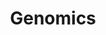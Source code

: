 ---
title : "Genomics"
description : "this is meta description"
layout : "solutions-l-r"
draft : false

################## Mission ###############
mission:
  enable : true
  title : "Gene Analysis Summary"
  image : "/images/about/02.jpg"
  content : "Genetic analysis refers to the overall process of studying and researching in scientific fields involving genetics and molecular biology."
  subtitle: "Introduction"
  subcontent: "Gene Analysis is the identification, measurement, or comparison of genomic features such as DNA sequence, structural variation, gene expression, or regulatory and functional element annotation at the genomic scale. Analysing one's gene data leads us to the path of finding changes in each strand of the DNA and recording them. Our tool compares the individual gene data summary report against the findings to provide more clear insights about chronics conditions."

verticals:
  title : ""
  description : ""
  services:
  - name : ""
    icon : "fas fa-paperclip"
    content : "Knowledge Graph database"

  - name : ""
    icon : "fas fa-bell"
    content : "Data analysis on chronics conditions"
    
  - name : ""
    icon : "fas fa-clipboard"
    content : "Read Genetic file data and store it digitaly "


btngroup:
  enable : true
  button_one:
    enable : true
    href : "#"
    button_label : "Case Studies"
  button_two:
    enable : true
    href : "#"
    button_label : "White Papers"


################## Funfacts ###############
funfacts:
  enable : true
  funfacts_item:
  - name : "Launched in April of"
    count : "2015"
    extension : ""
    
  - name : "Our product powers"
    count : "1000"
    extension : "+"
    
  - name : "served customers"
    count : "15"
    extension : "M+"
    
  - name : "Made by hand in"
    count : "250"
    extension : "+"


################## vision ###############
vision:
  enable : true
  title : "Gene Analysis- Features"
  image : "/images/about/03.jpg"
  content : "A smooth, custom built Gene Analysis Tool which gives the complete analysis of an individual's gene data starting from their Traits, SNPs, Risk Variants to the Implications. "
  bulletpoints:
  - "Seamless uploads of the Genetic Files into the system. The size of the file does not slow the performance of the system."
  - "Easy & quick analysis of individual's Gene Data and report generation."
  - "Key findings of traits and take neccessary actions to improve health with diet and lifestyle recommendations."
  - "Detailed analysis of the impact created by specific traits on the human body."

why_choose_us:
  enable : true
  title : "Why Choose Us?"
  content : "We are 13 years into the competitive world assuming the best among all the health engineers.And also we have the best customer support and international access. "
  image : "/images/screenshots/03.png" 
  list:
  - name : "Insights about underlying genetic component of a trait."
    icon : "far fa-thumbs-up" # fontawesome icon : https://fontawesome.com/icons
      
  - name : "Powerful tool to examine genetic contribution to lifestyle."
    icon : "far fa-comment-dots" # fontawesome icon : https://fontawesome.com/icons
      
  - name : "Empower individuals to manage their own health"
    icon : "fas fa-film" # fontawesome icon : https://fontawesome.com/icons

  - name : "Enhanced benefits by increasing Lifestyle & Nutrition."
    icon : "fas fa-film" # fontawesome icon : https://fontawesome.com/icons

############### Featured testimonial ###############
featured_testimonial:
  enable : true
  name : "Marsh Angela Costa"
  designation : "CEO, Trello"
  quote : "“Copper gives us the ease to have people hop in where they need to, to get to a customer resolution really quickly.”"
  image : "/images/testimonials/01.jpg"
  video:
    enable : true
    video_embed_link : "https://www.youtube.com/embed/dyZcRRWiuuw"

request_button:
  enable : true
  button_label : "Request a Demo"
  link : "request-a-demo"
  
---